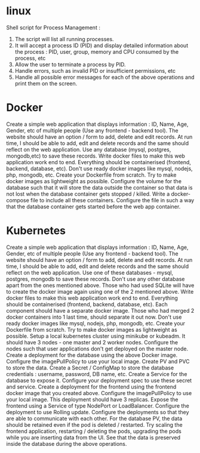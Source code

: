 # linux
Shell script for Process Management :

1. The script will list all running processes.
2. It will accept a process ID (PID) and display detailed information about the process : PID, user, group, memory and CPU consumed by the process, etc
3. Allow the user to terminate a process by PID.
4. Handle errors, such as invalid PID or insufficient permissions, etc
5. Handle all possible error messages for each of the above operations and print them on the screen.

# Docker  
Create a simple web application that displays information : ID, Name, Age, Gender, etc of multiple people (Use any frontend - backend tool).
The website should have an option / form to add, delete and edit records. At run time, I should be able to add, edit and delete records and the same should reflect on the web application.
Use any database (mysql, postgres, mongodb,etc) to save these records.
Write docker files to make this web application work end to end. Everything should be containerised (frontend, backend, database, etc).
Don't use ready docker images like mysql, nodejs, php, mongodb, etc. Create your Dockerfile from scratch. Try to make docker images as lightweight as possible.
Configure the volume for the database such that it will store the data outside the container so that data is not lost when the database container gets stopped / killed.
Write a docker-compose file to include all these containers. Configure the file in such a way that the database container gets started before the web app container.

# Kubernetes 
Create a simple web application that displays information : ID, Name, Age, Gender, etc of multiple people (Use any frontend - backend tool). The website should have an option / form to add, delete and edit records. At run time, I should be able to add, edit and delete records and the same should reflect on the web application.
Use one of these databases - mysql, postgres, mongodb to save these records. Don't use any other database apart from the ones mentioned above. Those who had used SQLite will have to create the docker image again using one of the 2 mentioned above.
Write docker files to make this web application work end to end. Everything should be containerised (frontend, backend, database, etc). Each component should have a separate docker image. Those who had merged 2 docker containers into 1 last time, should separate it out now.
Don't use ready docker images like mysql, nodejs, php, mongodb, etc. Create your Dockerfile from scratch. Try to make docker images as lightweight as possible.
Setup a local kubernetes cluster using minikube or kubeadm. It should have 3 nodes - one master and 2 worker nodes. Configure the nodes such that user applications don't get deployed on the master node. 
Create a deployment for the database using the above Docker image. Configure the imagePullPolicy to use your local image. Create PV and PVC to store the data. Create a Secret / ConfigMap to store the database credentials : username, password, DB name, etc. Create a Service for the database to expose it. Configure your deployment spec to use these secret and service.
Create a deployment for the frontend using the frontend docker image that you created above. Configure the imagePullPolicy to use your local image. This deployment should have 3 replicas. Expose the frontend using a Service of type NodePort or LoadBalancer. Configure the deployment to use Rolling update.
Configure the deployments so that they are able to communicate with each other.
For the database PV, the data should be retained even if the pod is deleted / restarted.
Try scaling the frontend application, restarting / deleting the pods, upgrading the pods while you are inserting data from the UI. See that the data is preserved inside the database during the above operations.
